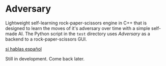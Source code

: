 # Adversary
Lightweight self-learning rock-paper-scissors engine in C++ that is designed to learn the
moves of it's adversary over time with a simple self-made AI. The Python script in the `test` directory uses _Adversary_ as a backend to a rock-paper-scissors GUI.

<a href=https://github.com/R-Rothrock/adversary/blob/main/README-es.md>si hablas español</a>

Still in development. Come back later.
